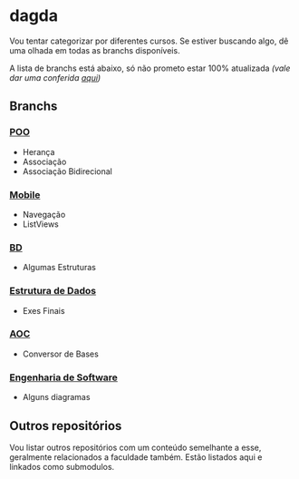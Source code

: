 # dagda

Vou tentar categorizar por diferentes cursos. Se estiver buscando algo, dê uma olhada em todas as branchs disponíveis.

A lista de branchs está abaixo, só não prometo estar 100% atualizada *(vale dar uma conferida [aqui](https://github.com/victorandeloci/dagda/branches))*

## Branchs

### [POO](https://github.com/victorandeloci/dagda/tree/poo)
  * Herança
  * Associação
  * Associação Bidirecional
### [Mobile](https://github.com/victorandeloci/dagda/tree/mobile)
  * Navegação
  * ListViews
### [BD](https://github.com/victorandeloci/dagda/tree/bd)
  * Algumas Estruturas
### [Estrutura de Dados](https://github.com/victorandeloci/dagda/tree/estrutura-dados)
  * Exes Finais
### [AOC](https://github.com/victorandeloci/dagda/tree/aoc)
  * Conversor de Bases
### [Engenharia de Software](https://github.com/victorandeloci/dagda/tree/eng-soft)
  * Alguns diagramas

## Outros repositórios

Vou listar outros repositórios com um conteúdo semelhante a esse, geralmente relacionados a faculdade também. Estão listados aqui e linkados como submodulos.
